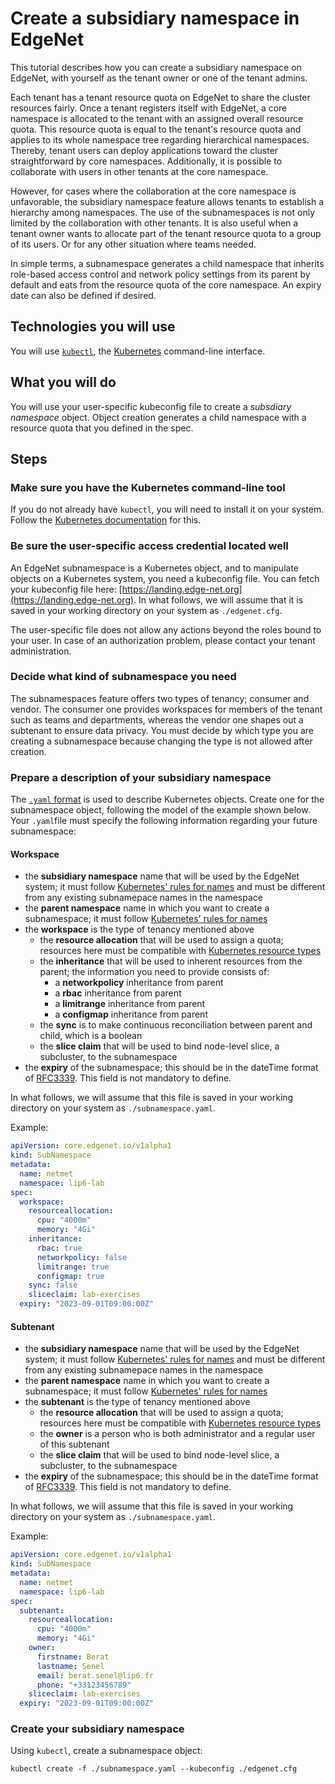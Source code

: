# Create a subsidiary namespace in EdgeNet

This tutorial describes how you can create a subsidiary namespace on EdgeNet, with yourself as the tenant owner or one of the tenant admins.

Each tenant has a tenant resource quota on EdgeNet to share the cluster resources fairly. Once a tenant registers itself with EdgeNet, a core namespace is allocated to the tenant with an assigned overall resource quota. This resource quota is equal to the tenant's resource quota and applies to its whole namespace tree regarding hierarchical namespaces. Thereby, tenant users can deploy applications toward the cluster straightforward by core namespaces. Additionally, it is possible to collaborate with users in other tenants at the core namespace.

However, for cases where the collaboration at the core namespace is unfavorable, the subsidiary namespace feature allows tenants to establish a hierarchy among namespaces. The use of the subnamespaces is not only limited by the collaboration with other tenants. It is also useful when a tenant owner wants to allocate part of the tenant resource quota to a group of its users. Or for any other situation where teams needed.

In simple terms, a subnamespace generates a child namespace that inherits role-based access control and network policy settings from its parent by default and eats from the resource quota of the core namespace. An expiry date can also be defined if desired.

## Technologies you will use

You will use [``kubectl``](https://kubernetes.io/docs/reference/kubectl/overview/), the [Kubernetes](https://kubernetes.io/) command-line interface.

## What you will do

You will use your user-specific kubeconfig file to create a *subsdiary namespace* object. Object creation generates a child namespace with a resource quota that you defined in the spec.

## Steps

### Make sure you have the Kubernetes command-line tool

If you do not already have ``kubectl``, you will need to install it on your system. Follow the [Kubernetes documentation](https://kubernetes.io/docs/tasks/tools/install-kubectl/) for this.

### Be sure the user-specific access credential located well

An EdgeNet subnamespace is a Kubernetes object, and to manipulate objects on a Kubernetes system, you need a kubeconfig file.
You can fetch your kubeconfig file here: [https://landing.edge-net.org](https://landing.edge-net.org). In what follows, we will assume that it is saved in your working directory on your system as ``./edgenet.cfg``.

The user-specific file does not allow any actions beyond the roles bound to your user. In case of an authorization problem, please contact your tenant administration.

### Decide what kind of subnamespace you need

The subnamespaces feature offers two types of tenancy; consumer and vendor. 
The consumer one provides workspaces for members of the tenant such as teams and departments, whereas the vendor one shapes out a subtenant to ensure data privacy.
You must decide by which type you are creating a subnamespace because changing the type is not allowed after creation.

### Prepare a description of your subsidiary namespace

The [``.yaml`` format](https://kubernetes.io/docs/concepts/overview/working-with-objects/kubernetes-objects/) is used to describe Kubernetes objects. Create one for the subnamespace object, following the model of the example shown below. Your ``.yaml``file must specify the following information regarding your future subnamespace:

#### Workspace

- the **subsidiary namespace** name that will be used by the EdgeNet system; it must follow [Kubernetes' rules for names](https://kubernetes.io/docs/concepts/overview/working-with-objects/names/) and must be different from any existing subnamepace names in the namespace
- the **parent namespace** name in which you want to create a subnamespace; it must follow [Kubernetes' rules for names](https://kubernetes.io/docs/concepts/overview/working-with-objects/names/)
- the **workspace** is the type of tenancy mentioned above
  - the **resource allocation** that will be used to assign a quota; resources here must be compatible with [Kubernetes resource types](https://kubernetes.io/docs/concepts/configuration/manage-resources-containers/#resource-types)
  - the **inheritance** that will be used to inherent resources from the parent; the information you need to provide consists of:
    - a **networkpolicy** inheritance from parent
    - a **rbac** inheritance from parent
    - a **limitrange** inheritance from parent
    - a **configmap** inheritance from parent
  - the **sync** is to make continuous reconciliation between parent and child, which is a boolean
  - the **slice claim** that will be used to bind node-level slice, a subcluster, to the subnamespace
- the **expiry** of the subnamespace; this should be in the dateTime format of [RFC3339](https://xml2rfc.tools.ietf.org/public/rfc/html/rfc3339.html#anchor14). This field is not mandatory to define.

In what follows, we will assume that this file is saved in your working directory on your system as ``./subnamespace.yaml``.

Example:
```yaml
apiVersion: core.edgenet.io/v1alpha1
kind: SubNamespace
metadata:
  name: netmet
  namespace: lip6-lab
spec:
  workspace:
    resourceallocation:
      cpu: "4000m"
      memory: "4Gi"
    inheritance:
      rbac: true
      networkpolicy: false
      limitrange: true
      configmap: true      
    sync: false
    sliceclaim: lab-exercises
  expiry: "2023-09-01T09:00:00Z"
```

#### Subtenant

- the **subsidiary namespace** name that will be used by the EdgeNet system; it must follow [Kubernetes' rules for names](https://kubernetes.io/docs/concepts/overview/working-with-objects/names/) and must be different from any existing subnamepace names in the namespace
- the **parent namespace** name in which you want to create a subnamespace; it must follow [Kubernetes' rules for names](https://kubernetes.io/docs/concepts/overview/working-with-objects/names/)
- the **subtenant** is the type of tenancy mentioned above
  - the **resource allocation** that will be used to assign a quota; resources here must be compatible with [Kubernetes resource types](https://kubernetes.io/docs/concepts/configuration/manage-resources-containers/#resource-types)
  - the **owner** is a person who is both administrator and a regular user of this subtenant 
  - the **slice claim** that will be used to bind node-level slice, a subcluster, to the subnamespace
- the **expiry** of the subnamespace; this should be in the dateTime format of [RFC3339](https://xml2rfc.tools.ietf.org/public/rfc/html/rfc3339.html#anchor14). This field is not mandatory to define.

In what follows, we will assume that this file is saved in your working directory on your system as ``./subnamespace.yaml``.

Example:
```yaml
apiVersion: core.edgenet.io/v1alpha1
kind: SubNamespace
metadata:
  name: netmet
  namespace: lip6-lab
spec:
  subtenant:
    resourceallocation:
      cpu: "4000m"
      memory: "4Gi"
    owner:
      firstname: Berat
      lastname: Senel
      email: berat.senel@lip6.fr
      phone: "+33123456789"
    sliceclaim: lab-exercises
  expiry: "2023-09-01T09:00:00Z"
```

### Create your subsidiary namespace

Using ``kubectl``, create a subnamespace object:

```
kubectl create -f ./subnamespace.yaml --kubeconfig ./edgenet.cfg
```
